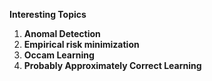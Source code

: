 **Interesting Topics**

1. **Anomal Detection** 
2. **Empirical risk minimization**
4. **Occam Learning**
4. **Probably Approximately Correct Learning**

